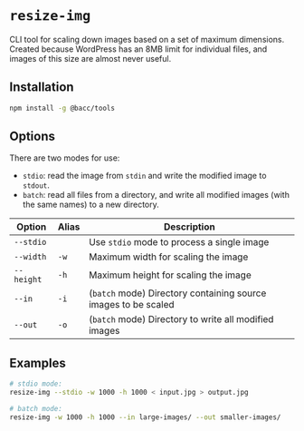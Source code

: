 # `resize-img`

CLI tool for scaling down images based on a set of maximum dimensions. Created because WordPress has an 8MB limit for individual files, and images of this size are almost never useful.

## Installation

```sh
npm install -g @bacc/tools
```

## Options

There are two modes for use:

- `stdio`: read the image from `stdin` and write the modified image to `stdout`.
- `batch`: read all files from a directory, and write all modified images (with the same names) to a new directory.

| Option     | Alias | Description                              |
| ---------- | ----- | ---------------------------------------- |
| `--stdio`  |       | Use `stdio` mode to process a single image |
| `--width`  | `-w`  | Maximum width for scaling the image      |
| `--height` | `-h`  | Maximum height for scaling the image     |
| `--in`     | `-i`  | (`batch` mode) Directory containing source images to be scaled |
| `--out`    | `-o`  | (`batch` mode) Directory to write all modified images |

## Examples

```sh
# stdio mode:
resize-img --stdio -w 1000 -h 1000 < input.jpg > output.jpg

# batch mode:
resize-img -w 1000 -h 1000 --in large-images/ --out smaller-images/
```
